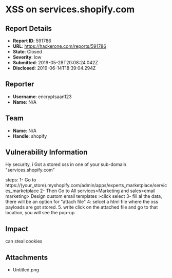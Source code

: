 # XSS on services.shopify.com

## Report Details
- **Report ID**: 591786
- **URL**: https://hackerone.com/reports/591786
- **State**: Closed
- **Severity**: low
- **Submitted**: 2019-05-28T20:08:24.042Z
- **Disclosed**: 2019-06-14T18:39:04.294Z

## Reporter
- **Username**: encryptsaan123
- **Name**: N/A

## Team
- **Name**: N/A
- **Handle**: shopify

## Vulnerability Information
Hy security,
 i Got a stored xss in one of your sub-domain "services.shopify.com"

steps:
1- Go to https://(your_store).myshopify.com/admin/apps/experts_marketplace/services_marketplace
2- Then Go to  All services>Marketing and sales>email marketing> Design custom email templates >click select
3- fill al the data, there will be an option for "attach file"
4: selcet a html file where the xss payloads are got stored.
5. write click on the attached file and go to that location, you will see the pop-up

## Impact

can steal cookies

## Attachments
- Untitled.png
